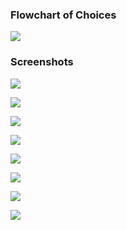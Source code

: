 ### Flowchart of Choices
![](https://lh3.googleusercontent.com/pw/AM-JKLXWZ0zoJtphI1xYGFkC_--EJKL_vUkYb27ZTV8Jtd9YCN7uQYUUEpdHFUuKQVHw7m8DijjQ0Xdv7MhxIZPnr_LdVYWgy65A9Vm2Ld0mgcErNXYcZcxXWpPqYWrl0eBcri5XVIvNoycMm2KiBPkxoAjb=w1006-h386-no?authuser=0)

### Screenshots

![](https://lh3.googleusercontent.com/pw/AM-JKLXZhJBtw_tQr2VtpoPK1OiUrmW6uSmGkPETgIOKDfAsbE8y883PvqB24yXJa1UIqiJqZwAhBky8ROWX04mseJD6CPc0KVLsjFqc4M-Vhgbx165xNi3kcF09rvb9S0-t-Bj8ZoLlSRhi8GqXnfxLjwEf=w1007-h566-no?authuser=0)

![](https://lh3.googleusercontent.com/pw/AM-JKLU8J1aqLrjE_469WFDNjY_iDEsnQomTyqGJ8V05xrkNg8A633rHWfOYahV9zSqHjeRRBd-tlZV3__RuaYNi9Yi3U6O_1zk5-PxF52Upg7oGVg0iUxDTx1_Li6eU_tEJ-zpgfMlH1QobDJbn7hEdSRHm=w1007-h566-no?authuser=0)

![](https://lh3.googleusercontent.com/pw/AM-JKLWSM2FCSPPDyuUNzsOlVMoOsQPdWMGXwKg72nC2aq2gO7hBuOLQDyGPdAkz2If2fidadekN4SnPti3ZK0eir9OSpuSe6pa71YJd2TIABOcfOHjx0Gl5mPoOaW5hDl2xHuuI50FaBEQqguDePiiK5Vt5=w1006-h588-no?authuser=0)

![](https://lh3.googleusercontent.com/pw/AM-JKLWAwAyeuAsgga_9SJ1Jkz_LtFmq761OSg-xYdHtVCzfUSvriMisbKiKVluWVauu1DNm0d3X8KJLrCq2diK5Tt8jXw_RYBvRsYVNNe8HiweiyuZFRdeYyLGumhXLmYG0SGzuGnlLgcUvuTtOkKskUol0=w1006-h492-no?authuser=0)

![](https://lh3.googleusercontent.com/pw/AM-JKLWiO0lC2iyrhmnM1zsJuyE45oB7HItQNbt5q7Jja_rgwUG4h81-hFZ87XVhkO5H-K40I64mncYZqRj5JFTDLDLYQyo_E1z_2gBXD5vHN8V09NA9qalg78WD9QOmj1HUJOrumJMH9JZwcljClvr3jFks=w1006-h563-no?authuser=0)

![](https://lh3.googleusercontent.com/pw/AM-JKLXhU9bzpt1gJr-zGA-Q185QYCveR2o5L8HIAwe8j1N-zgPPufnBq1u3WnitRYLSE3bCHYHaOUDdAKH7e8pIVnGYIK4mtOejyiOlSXo_hoxg8mBVbKH9rWio2Y90vYvLXAVVYI7TQASX8zFtggvEhIkI=w1006-h509-no?authuser=0)

![](https://lh3.googleusercontent.com/pw/AM-JKLUBsj0k6Iaaxarq_ApBJSDe23_1WuFvRBxz2Jb_tazeGKddU2sPXpMY1mx3UqNBozBQ_s3pr4gdtfdFsYlHQ6fb--JYhUUf1zp88bZ86auo4h0fSgrITJ-ISKMexs600OkAfWxNfWbynbbqEXIUqy2T=w959-h625-no?authuser=0)

![](https://lh3.googleusercontent.com/pw/AM-JKLUm6QkF-cOGircI5e5o7OkswZqsjEIM7xifJHt7yjkP6zsyM4FJaOyJro9n7yHaBCMbF0D-O09Wq3wTOkGGGXd50o_ZeIfnTOcGdGdkgysAJko3QYKk0PG9e5P_pLw_beRbmEAoXI1zD5i_SQrgO8Qn=w1006-h493-no?authuser=0)
